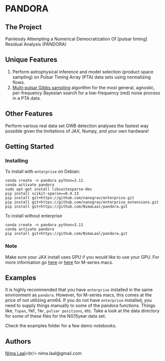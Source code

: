 # PANDORA

## The Project

Painlessly Attempting a Numerical Democratization Of [pulsar timing] Residual Analysis (PANDORA)

## Unique Features
1. Perform astrophysical inference and model selection (product space sampling) on Pulsar Timing Array (PTA) data sets using normalizing flows.
2. [Multi-pulsar Gibbs sampling](https://arxiv.org/pdf/2410.11944) algorithm for the most general, agnostic, per-frequency Bayesian search for a low-frequency (red) noise process in a PTA data.

## Other Features
Perform various real data set GWB detection analyses the fastest way possible given the limitations of JAX, Numpy, and your own hardware!  

## Getting Started


### Installing
To install with ```enterprise``` on Debian:
```
conda create -n pandora python=3.11
conda activate pandora
sudo apt-get install libsuitesparse-dev
pip install scikit-sparse==0.4.13
pip install git+https://github.com/nanograv/enterprise.git
pip install git+https://github.com/nanograv/enterprise_extensions.git
pip install git+https://github.com/NimaLaal/pandora.git
```
To install without enterprise
```
conda create -n pandora python=3.11
conda activate pandora
pip install git+https://github.com/NimaLaal/pandora.git
```
### Note
Make sure your JAX install uses GPU if you would like to use your GPU. For more information go [here](https://docs.jax.dev/en/latest/installation.html) or [here](https://developer.apple.com/metal/jax/) for M-series macs.

## Examples
It is highly recommended that you have ```enterprise``` installed in the same environment as ```pandora```. However, for M-series macs, this comes at the price of not utilizing arm64. If you do not have ```enterprise``` installed, you need to supply things manually to some of the pandora functions. Things like, ```Tspan```, ```TNT```, ```TNr```, ```pulsar positions```, etc. Take a look at the data directory for some of these files for the NG15year data set.

Check the examples folder for a few demo notebooks.

## Authors

[Nima Laal](https://ui.adsabs.harvard.edu/search/filter_author_facet_hier_fq_author=AND&filter_author_facet_hier_fq_author=author_facet_hier%3A%221%2FLaal%2C%20N%2FLaal%2C%20Nima%22&fq=%7B!type%3Daqp%20v%3D%24fq_database%7D&fq=%7B!type%3Daqp%20v%3D%24fq_author%7D&fq_author=(author_facet_hier%3A%221%2FLaal%2C%20N%2FLaal%2C%20Nima%22)&fq_database=(database%3Aastronomy%20OR%20database%3Aphysics)&q=%20author%3A%22Nima%20Laal%22&sort=date%20desc%2C%20bibcode%20desc&p_=0)<br/> 
nima.laal@gmail.com
